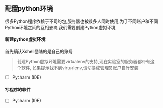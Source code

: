 ## 配置python环境


很多Python程序依赖于不同的包,服务器也被很多人同时使用,为了不同账户和不同Python环境之间的互相影响,我们需要创建Python虚拟环境

#### 新建python虚拟环境
首先确认Xshell登陆的是自己的账号

> 创建Python虚拟环境需要virtualenv的支持,现在实验室的服务器都带有这个软件,
> 如果提示找不到virtualenv,请切换成管理员账户自行安装



- [ ] Pycharm   (IDE)



#### 写程序的软件
- [ ] Pycharm   (IDE)
